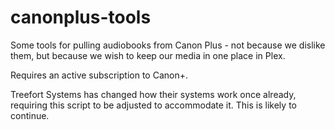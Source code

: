 # canonplus-tools
Some tools for pulling audiobooks from Canon Plus - not because we dislike them, but because we wish to keep our media in one place in Plex.

Requires an active subscription to Canon+.

Treefort Systems has changed how their systems work once already, requiring this script to be adjusted to accommodate it. This is likely to continue.

